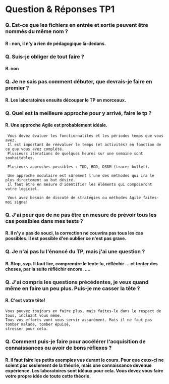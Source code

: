 # Question & Réponses TP1

### Q. Est-ce que les fichiers en entrée et sortie peuvent être nommés du même nom ?

#### R : non, il n'y a rien de pédagogique là-dedans.

### Q. Suis-je obliger de tout faire ?

#### R. non

### Q. Je ne sais pas comment débuter, que devrais-je faire en premier ?

#### R. Les laboratoires ensuite découper le TP en morceaux.

### Q. Quel est la meilleure approche pour y arrivé, faire le tp ?

#### R. Une approche Agile est probablement idéale.  
~~~
 Vous devez évaluer les fonctionnalités et les périodes temps que vous avez.  
 Il est important de réévaluer le temps (et activités) en fonction de ce que vous avez complété.
 Plusieurs itérations de quelques heures sur une semaine sont souhaitables.

 Plusieurs approches possibles : TDD, BDD, DSDM (tracer bullet). 
 
 Une approche modulaire est sûrement l'une des méthodes qui ira le plus directement au but désiré.
 Il faut être en mesure d'identifier les éléments qui composeront votre logiciel.
 
 Vous avez besoin de discuté de stratégies ou méthodes Agile faites-moi signe!
~~~

### Q. J'ai peur que de ne pas être en mesure de prévoir tous les cas possibles dans mes tests ?

#### R. Il n'y a pas de souci, la correction ne couvrira pas tous les cas possibles.  Il est possible d'en oublier ce n'est pas grave.

### Q. Je n'ai pas lu l'énoncé du TP, mais j'ai une question ?

#### R. Stop, svp. Il faut lire, comprendre le texte lu, réfléchir ... et tenter des choses, par la suite réfléchir encore. ....

### Q. J'ai compris les questions précédentes, je veux quand même en faire un peu plus. Puis-je me casser la tête ?

#### R. C'est votre tête!
~~~
Vous pouvez toujours en faire plus, mais faites-le dans le respect de tous, incluant vous même. 
Tous vos efforts vont vous servir assurément. Mais il ne faut pas tomber malade, tomber épuisé, 
stresser pour cela.
~~~

### Q. Comment puis-je faire pour accélérer l'acquisition de connaissances ou avoir de bons réflexes ?

#### R. Il faut faire les petits exemples vus durant le cours.  Pour que ceux-ci ne soient pas seulement de la théorie, mais une connaissance devenue expérience.  Les laboratoires sont idéaux pour cela.  Vous devez vous faire votre propre idée de toute cette théorie.
